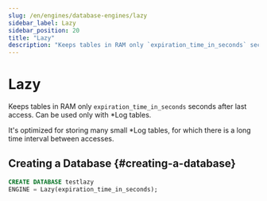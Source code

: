 ```yaml
---
slug: /en/engines/database-engines/lazy
sidebar_label: Lazy
sidebar_position: 20
title: "Lazy"
description: "Keeps tables in RAM only `expiration_time_in_seconds` seconds after last access. Can be used only with \*Log tables."
---
```


# Lazy

Keeps tables in RAM only `expiration_time_in_seconds` seconds after last access. Can be used only with \*Log tables.

It's optimized for storing many small \*Log tables, for which there is a long time interval between accesses.

## Creating a Database {#creating-a-database}

```sql
CREATE DATABASE testlazy 
ENGINE = Lazy(expiration_time_in_seconds);
```

